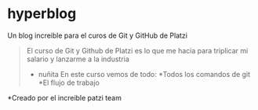 # hyperblog
Un blog increible para el curos de Git y GitHub de Platzi 
>El curso de Git y Github de Platzi es lo que me hacia para triplicar mi salario y lanzarme a la industria 
>- nuñita
En este curso vemos de todo:
*Todos los comandos de git
*El flujo de trabajo 

*Creado por el increible patzi team


